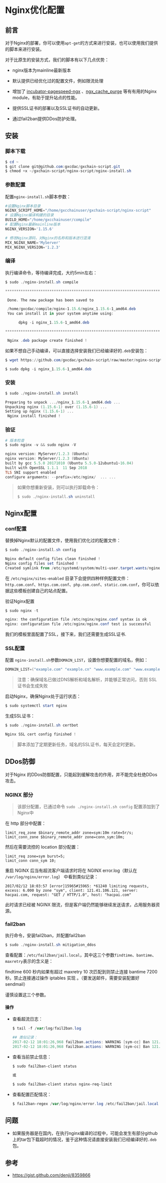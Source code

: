 # Nginx优化配置

## 前言

对于Nginx的部署，你可以使用`apt-get`的方式来进行安装，也可以使用我们提供的脚本来进行安装。

对于比原生的安装方式，我们的脚本有以下几点优势：

-  nginx版本为mainline最新版本
-  默认提供已经优化过的配置文件，例如限流处理

- 增加了 [incubator-pagespeed-ngx](https://github.com/apache/incubator-pagespeed-ngx) 、[ngx_cache_purge](https://github.com/FRiCKLE/ngx_cache_purge) 等有有用的Nginx module，有助于提升站点的性能。
- 提供SSL证书的部署以及SSL证书的自动更新。
- 通过fail2ban提供DDos防护处理。



## 安装

### 脚本下载

```powershell
$ cd ~
$ git clone git@github.com:gxcdac/gxchain-script.git
$ chmod +x ~/gxchain-script/nginx-script/nginx-install.sh
```

### 参数配置

配置`nginx-install.sh`脚本参数：

```powershell
#设置Nginx脚本目录
NGINX_SCRIPT_HOME="/home/gxcchainuser/gxchain-script/nginx-script"
# 设置Nginx编译构建的目录
BUILD_HOME="/home/gxcchainuser/compile"
# 配置Nginx最新mainline版本
NGINX_VERSION='1.15.6'

# 修改Nginx源码，对Nginx的名称和版本进行混淆
MIX_NGINX_NAME='MyServer'
MIX_NGINX_VERSION='1.2.3'
```

### 编译

执行编译命令，等待编译完成，大约5min左右：

```powershell
$ sudo ./nginx-install.sh compile

**********************************************************************

 Done. The new package has been saved to

 /home/gxcdac/compile/nginx-1.15.6/nginx_1.15.6-1_amd64.deb
 You can install it in your system anytime using:

      dpkg -i nginx_1.15.6-1_amd64.deb

**********************************************************************

 Nginx .deb package create finished !
```

如果不想自己手动编译，可以直接选择安装我们已经编译好的`.deb`安装包：

```powershell
$ wget https://github.com/gxcdac/gxchain-script/raw/master/nginx-script/release/nginx_1.15.6-1_amd64.deb

$ sudo dpkg -i nginx_1.15.6-1_amd64.deb
```

### 安装

```powershell
$ sudo ./nginx-install.sh install

Preparing to unpack .../nginx_1.15.6-1_amd64.deb ...
Unpacking nginx (1.15.6-1) over (1.15.6-1) ...
Setting up nginx (1.15.6-1) ...
 Nginx install finished !
```

### 验证

```powershell
# 版本检查
$ sudo nginx -v && sudo nginx -V

nginx version: MyServer/1.2.3 (Ubuntu)
nginx version: MyServer/1.2.3 (Ubuntu)
built by gcc 5.5.0 20171010 (Ubuntu 5.5.0-12ubuntu1~16.04)
built with OpenSSL 1.1.1  11 Sep 2018
TLS SNI support enabled
configure arguments: --prefix=/etc/nginx/  ... ...
```

> 如果你想重新安装，则可以执行卸载命令：
>
> ```powershell
> $ sudo ./nginx-install.sh uninstall
> ```



## Nginx配置

### conf配置

替换掉Nginx默认的配置文件，使用我们优化过的配置文件：

```powershell
$ sudo ./nginx-install.sh config

Nginx default config files clean finished !
Nginx config files set finished !
Created symlink from /etc/systemd/system/multi-user.target.wants/nginx.service to /lib/systemd/system/nginx.service.
```

在 `/etc/nginx/sites-enabled` 目录下会提供四种样例配置文件：`http.com.conf`、`https.com.conf`、`php.com.conf`、`static.com.conf`，你可以依据这些模板创建自己的站点配置。

验证Nginx配置

```powershell
$ sudo nginx -t

nginx: the configuration file /etc/nginx/nginx.conf syntax is ok
nginx: configuration file /etc/nginx/nginx.conf test is successful
```

我们的模板里面配置了SSL，接下来，我们还需要生成SSL证书.

### SSL配置

配置 `nginx-install.sh`参数`DOMAIN_LIST`，设置你想要配置的域名，例如：

```powershell
DOMAIN_LIST=("example.com" "example.cn" "www.example.com" "www.example.cn")
```

> 注意：确保域名已做过DNS解析和域名解析，并能够正常访问，否则 SSL 证书会生成失败

启动Nginx，确保Nginx处于运行状态：

```powershell
$ sudo systemctl start nginx
```

生成SSL证书：

```powershell
$ sudo ./nginx-install.sh certbot

Nginx SSL cert config finished !
```

> 脚本添加了定期更新任务，域名的SSL证书，每天会定时更新。



## DDos防御

对于Nginx 的DDos防御配置，只能起到缓解攻击的作用，并不能完全杜绝DDos攻击。

### NGINX 部分

> 该部分配置，已通过命令 `sudo ./nginx-install.sh config` 配置添加到了Nginx中

在 http 部分中配置：

```nginx
limit_req_zone $binary_remote_addr zone=sym:10m rate=5r/s;
limit_conn_zone $binary_remote_addr zone=conn_sym:10m;
```

然后在需要流控的 location 部分配置：

```nginx
limit_req zone=sym burst=5;
limit_conn conn_sym 10;
```

重启 NGINX 后当有超流客户端请求时将在 NGINX error.log（默认在 `/var/log/nginx/error.log`） 中看到类似记录：

```
2017/02/12 18:03:57 [error]15965#15965: *61240 limiting requests, excess: 6.000 by zone "sym", client: 121.41.106.121, server: hacpai.com, request: "GET / HTTP/1.0", host: "hacpai.com"
```

此时请求已经被 NGINX 限流，但是客户端仍然能够继续发送请求，占用服务器资源。

### fail2ban

执行命令，安装fail2ban，并配置fail2ban

```powershell
$ sudo ./nginx-install.sh mitigation_ddos 
```

查看配置：`/etc/fail2ban/jail.local`，其中这三个参数`findtime`、`bantime`、`maxretry`表示的含义是：

findtime 600 秒内如果有超过 maxretry 10 次匹配到则禁止连接 bantime 7200 秒。禁止连接通过操作 iptables 实现 。（要发送邮件，需要安装配置好 sendmail）

谨慎设置这三个参数。

#### 操作

- 查看超流日志：

  ```powershell
  $ tail -f /var/log/fail2ban.log
  
  ## 类似记录：
  2017-02-12 18:01:26,968 fail2ban.actions: WARNING [sym-cc] Ban 121.41.106.121
  2017-02-12 18:01:26,968 fail2ban.actions: WARNING [sym-cc] Ban 121.41.106.121
  ```

- 查看当前禁止信息：

  ```powershell
  $ sudo fail2ban-client status
  
  或
  
  $ sudo fail2ban-client status nginx-req-limit
  ```

- 查看配置匹配情况：

  ```powershell
  $ fail2ban-regex /var/log/nginx/error.log /etc/fail2ban/jail.local
  ```



## 问题

- 如果服务器是在国内，在执行nginx编译的过程中，可能会发生有部分github上的tar包下载超时的情况，鉴于这种情况请直接安装我们已经编译好的`.deb`包。



## 参考

-  https://gist.github.com/denji/8359866